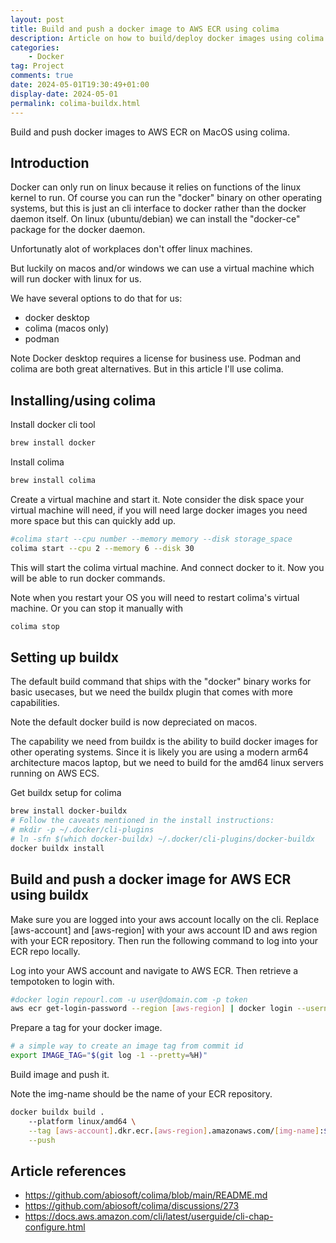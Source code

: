 ```yaml
---
layout: post
title: Build and push a docker image to AWS ECR using colima
description: Article on how to build/deploy docker images using colima
categories:
    - Docker
tag: Project
comments: true
date: 2024-05-01T19:30:49+01:00
display-date: 2024-05-01
permalink: colima-buildx.html
---
```


Build and push docker images to AWS ECR on MacOS using colima.

## Introduction

Docker can only run on linux because it relies on functions of the linux kernel to run.
Of course you can run the "docker" binary on other operating systems, but this is just an cli interface to docker rather than the docker daemon itself. On linux (ubuntu/debian) we can install the "docker-ce" package for the docker daemon.

Unfortunatly alot of workplaces don't offer linux machines.

But luckily on macos and/or windows we can use a virtual machine which will run docker with linux for us.

We have several options to do that for us:
- docker desktop
- colima (macos only)
- podman

Note Docker desktop requires a license for business use.
Podman and colima are both great alternatives.
But in this article I'll use colima.

## Installing/using colima
Install docker cli tool
```bash
brew install docker
```
Install colima

```bash
brew install colima
```

Create a virtual machine and start it.
Note consider the disk space your virtual machine will need, if you will need large docker images you need more space but this can quickly add up.
```bash
#colima start --cpu number --memory memory --disk storage_space
colima start --cpu 2 --memory 6 --disk 30
```
This will start the colima virtual machine.
And connect docker to it.
Now you will be able to run docker commands.

Note when you restart your OS you will need to restart colima's virtual machine. Or you can stop it manually with

```bash
colima stop
```

## Setting up buildx
The default build command that ships with the "docker" binary works for basic usecases, but we need the buildx plugin that comes with more capabilities.

Note the default docker build is now depreciated on macos.

The capability we need from buildx is the ability to build docker images for other operating systems.
Since it is likely you are using a modern arm64 architecture macos laptop, but we need to build for the amd64 linux servers running on AWS ECS.

Get buildx setup for colima
```bash
brew install docker-buildx
# Follow the caveats mentioned in the install instructions:
# mkdir -p ~/.docker/cli-plugins
# ln -sfn $(which docker-buildx) ~/.docker/cli-plugins/docker-buildx
docker buildx install
```

## Build and push a docker image for AWS ECR using buildx
Make sure you are logged into your aws account locally on the cli.
Replace [aws-account] and [aws-region] with your aws account ID and aws region with your ECR repository.
Then run the following command to log into your ECR repo locally.

Log into your AWS account and navigate to AWS ECR. Then retrieve a tempotoken to login with.
```bash
#docker login repourl.com -u user@domain.com -p token
aws ecr get-login-password --region [aws-region] | docker login --username AWS --password-stdin [aws-account].dkr.ecr.[aws-region].amazonaws.com
```

Prepare a tag for your docker image.
```bash
# a simple way to create an image tag from commit id
export IMAGE_TAG="$(git log -1 --pretty=%H)"
```

Build image and push it.

Note the img-name should be the name of your ECR repository.

```bash
docker buildx build .
    --platform linux/amd64 \
    --tag [aws-account].dkr.ecr.[aws-region].amazonaws.com/[img-name]:$IMAGE_TAG \
    --push
```

## Article references

- https://github.com/abiosoft/colima/blob/main/README.md
- https://github.com/abiosoft/colima/discussions/273
- https://docs.aws.amazon.com/cli/latest/userguide/cli-chap-configure.html

